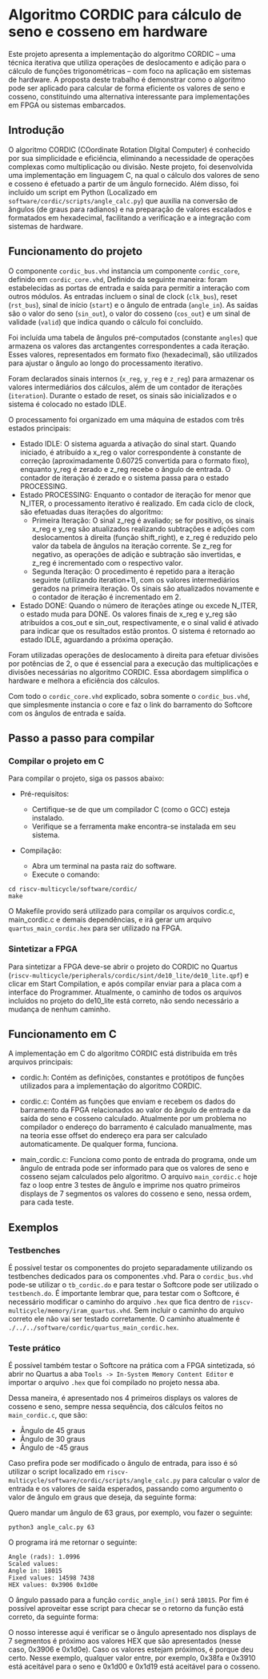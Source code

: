 # Algoritmo CORDIC para cálculo de seno e cosseno em hardware

Este projeto apresenta a implementação do algoritmo CORDIC – uma técnica iterativa que utiliza operações de deslocamento e adição para o cálculo de funções trigonométricas – com foco na aplicação em sistemas de hardware. A proposta deste trabalho é demonstrar como o algoritmo pode ser aplicado para calcular de forma eficiente os valores de seno e cosseno, constituindo uma alternativa interessante para implementações em FPGA ou sistemas embarcados.

## Introdução

O algoritmo CORDIC (COordinate Rotation DIgital Computer) é conhecido por sua simplicidade e eficiência, eliminando a necessidade de operações complexas como multiplicação ou divisão. Neste projeto, foi desenvolvida uma implementação em linguagem C, na qual o cálculo dos valores de seno e cosseno é efetuado a partir de um ângulo fornecido. Além disso, foi incluído um script em Python (Localizado em `software/cordic/scripts/angle_calc.py`) que auxilia na conversão de ângulos (de graus para radianos) e na preparação de valores escalados e formatados em hexadecimal, facilitando a verificação e a integração com sistemas de hardware.

## Funcionamento do projeto

O componente `cordic_bus.vhd` instancia um componente `cordic_core`, definido em `cordic_core.vhd`, Definido da seguinte maneira: foram estabelecidas as portas de entrada e saída para permitir a interação com outros módulos. As entradas incluem o sinal de clock (`clk_bus`), reset (`rst_bus`), sinal de início (`start`) e o ângulo de entrada (`angle_in`). As saídas são o valor do seno (`sin_out`), o valor do cosseno (`cos_out`) e um sinal de validade (`valid`) que indica quando o cálculo foi concluído.

Foi incluída uma tabela de ângulos pré-computados (constante `angles`) que armazena os valores das arctangentes correspondentes a cada iteração. Esses valores, representados em formato fixo (hexadecimal), são utilizados para ajustar o ângulo ao longo do processamento iterativo.

Foram declarados sinais internos (`x_reg`, `y_reg` e `z_reg`) para armazenar os valores intermediários dos cálculos, além de um contador de iterações (`iteration`). Durante o estado de reset, os sinais são inicializados e o sistema é colocado no estado IDLE.

O processamento foi organizado em uma máquina de estados com três estados principais:

- Estado IDLE:
        O sistema aguarda a ativação do sinal start.
        Quando iniciado, é atribuído a x_reg o valor correspondente à constante de correção (aproximadamente 0.60725 convertida para o formato fixo), enquanto y_reg é zerado e z_reg recebe o ângulo de entrada.
        O contador de iteração é zerado e o sistema passa para o estado PROCESSING.
- Estado PROCESSING:
        Enquanto o contador de iteração for menor que N_ITER, o processamento iterativo é realizado.
        Em cada ciclo de clock, são efetuadas duas iterações do algoritmo:
    - Primeira Iteração:
                O sinal z_reg é avaliado; se for positivo, os sinais x_reg e y_reg são atualizados realizando subtrações e adições com deslocamentos à direita (função shift_right), e z_reg é reduzido pelo valor da tabela de ângulos na iteração corrente.
                Se z_reg for negativo, as operações de adição e subtração são invertidas, e z_reg é incrementado com o respectivo valor.
    - Segunda Iteração:
                O procedimento é repetido para a iteração seguinte (utilizando iteration+1), com os valores intermediários gerados na primeira iteração.
                Os sinais são atualizados novamente e o contador de iteração é incrementado em 2.
- Estado DONE:
        Quando o número de iterações atinge ou excede N_ITER, o estado muda para DONE.
        Os valores finais de x_reg e y_reg são atribuídos a cos_out e sin_out, respectivamente, e o sinal valid é ativado para indicar que os resultados estão prontos.
        O sistema é retornado ao estado IDLE, aguardando a próxima operação.

Foram utilizadas operações de deslocamento à direita para efetuar divisões por potências de 2, o que é essencial para a execução das multiplicações e divisões necessárias no algoritmo CORDIC. Essa abordagem simplifica o hardware e melhora a eficiência dos cálculos.

Com todo o `cordic_core.vhd` explicado, sobra somente o `cordic_bus.vhd`, que simplesmente instancia o core e faz o link do barramento do Softcore com os ângulos de entrada e saída.

## Passo a passo para compilar

### Compilar o projeto em C

Para compilar o projeto, siga os passos abaixo:

- Pré-requisitos:
    - Certifique-se de que um compilador C (como o GCC) esteja instalado.
    - Verifique se a ferramenta make encontra-se instalada em seu sistema.

- Compilação:
    - Abra um terminal na pasta raiz do software.
    - Execute o comando:
```
cd riscv-multicycle/software/cordic/
make
```

O Makefile provido será utilizado para compilar os arquivos cordic.c, main_cordic.c e demais dependências, e irá gerar um arquivo `quartus_main_cordic.hex` para ser utilizado na FPGA.

### Sintetizar a FPGA

Para sintetizar a FPGA deve-se abrir o projeto do CORDIC no Quartus (`riscv-multicycle/peripherals/cordic/sint/de10_lite/de10_lite.qpf`) e clicar em Start Compilation, e após compilar enviar para a placa com a interface do Programmer. Atualmente, o caminho de todos os arquivos incluídos no projeto do de10_lite está correto, não sendo necessário a mudança de nenhum caminho.

## Funcionamento em C

A implementação em C do algoritmo CORDIC está distribuída em três arquivos principais:

- cordic.h:
    Contém as definições, constantes e protótipos de funções utilizados para a implementação do algoritmo CORDIC.

- cordic.c:
    Contém as funções que enviam e recebem os dados do barramento da FPGA relacionados ao valor do ângulo de entrada e da saída do seno e cosseno calculado. Atualmente por um problema no compilador o endereço do barramento é calculado manualmente, mas na teoria esse offset do endereço era para ser calculado automaticamente. De qualquer forma, funciona.

- main_cordic.c:
    Funciona como ponto de entrada do programa, onde um ângulo de entrada pode ser informado para que os valores de seno e cosseno sejam calculados pelo algoritmo. O arquivo `main_cordic.c` hoje faz o loop entre 3 testes de ângulo e imprime nos quatro primeiros displays de 7 segmentos os valores do cosseno e seno, nessa ordem, para cada teste. 

## Exemplos

### Testbenches

É possível testar os componentes do projeto separadamente utilizando os testbenches dedicados para os componentes .vhd. Para o `cordic_bus.vhd` pode-se utilizar o `tb_cordic.do` e para testar o Softcore pode ser utilizado o `testbench.do`. É importante lembrar que, para testar com o Softcore, é necessário modificar o caminho do arquivo `.hex` que fica dentro de `riscv-multicycle/memory/iram_quartus.vhd`. Sem incluir o caminho do arquivo correto ele não vai ser testado corretamente. O caminho atualmente é `./../../software/cordic/quartus_main_cordic.hex`.

### Teste prático

É possível também testar o Softcore na prática com a FPGA sintetizada, só abrir no Quartus a aba `Tools -> In-System Memory Content Editor` e importar o arquivo `.hex` que foi compilado no projeto nessa aba.

Dessa maneira, é apresentado nos 4 primeiros displays os valores de cosseno e seno, sempre nessa sequência, dos cálculos feitos no `main_cordic.c`, que são:

- Ângulo de 45 graus
- Ângulo de 30 graus
- Ângulo de -45 graus

Caso prefira pode ser modificado o ângulo de entrada, para isso é só utilizar o script localizado em `riscv-multicycle/software/cordic/scripts/angle_calc.py` para calcular o valor de entrada e os valores de saída esperados, passando como argumento o valor de ângulo em graus que deseja, da seguinte forma:

Quero mandar um ângulo de 63 graus, por exemplo, vou fazer o seguinte:

```
python3 angle_calc.py 63
```

O programa irá me retornar o seguinte:

```
Angle (rads): 1.0996
Scaled values: 
Angle in: 18015
Fixed values: 14598 7438
HEX values: 0x3906 0x1d0e
```

O ângulo passado para a função `cordic_angle_in()` será `18015`. Por fim é possível aproveitar esse script para checar se o retorno da função está correto, da seguinte forma:

O nosso interesse aqui é verificar se o ângulo apresentado nos displays de 7 segmentos é próximo aos valores HEX que são apresentados (nesse caso, 0x3906 e 0x1d0e). Caso os valores estejam próximos, é porque deu certo. Nesse exemplo, qualquer valor entre, por exemplo, 0x38fa e 0x3910 está aceitável para o seno e 0x1d00 e 0x1d19 está aceitável para o cosseno.